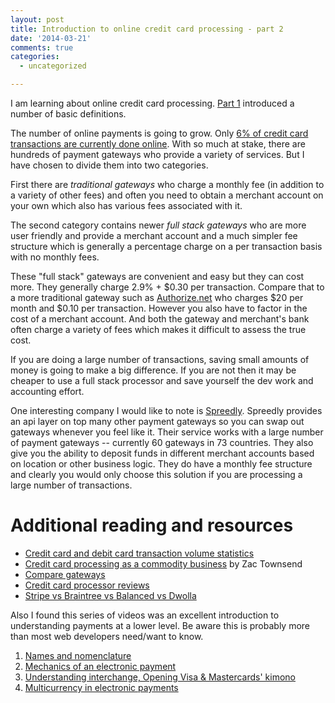 ```yaml
---
layout: post
title: Introduction to online credit card processing - part 2
date: '2014-03-21'
comments: true
categories:
  - uncategorized

---
```


I am learning about online credit card processing. 
[Part 1](/2014/03/18/cc-processors/) introduced a number of basic definitions.

The number of online payments is going to grow.  Only [6% of credit card transactions are currently done online](http://www.huffingtonpost.com/2012/06/07/credit-card-payments-growth_n_1575417.html).
With so much at stake, there are hundreds of payment gateways who provide a
variety of services. But I have chosen to divide them into two categories.

First there are *traditional gateways* who charge a monthly fee (in addition to
a variety of other fees) and often you need to obtain a merchant account on
your own which also has various fees associated with it.  

The second category contains newer *full stack gateways* who are more user
friendly and provide a merchant account and a much simpler fee structure which
is generally a percentage charge on a per transaction basis with no monthly
fees.

These "full stack" gateways are convenient and easy but they can cost more.
They generally charge 2.9% + $0.30 per transaction.  Compare that to a
more traditional gateway such as [Authorize.net](http://www.authorize.net/) who
charges $20 per month and $0.10 per transaction.  However you also have to
factor in the cost of a merchant account.  And both the gateway and merchant's
bank often charge a variety of fees which makes it difficult to assess the true
cost.

If you are doing a large number of transactions, saving small amounts of money
is going to make a big difference.  If you are not then it may be cheaper to
use a full stack processor and save yourself the dev work and accounting
effort.

One interesting company I would like to note is
[Spreedly](https://spreedly.com).  Spreedly provides an api layer on top many
other payment gateways so you can swap out gateways whenever you feel like it.
Their service works with a large number of payment gateways -- currently 60
gateways in 73 countries.  They also give you the ability to deposit funds in
different merchant accounts based on location or other business logic.  They do
have a monthly fee structure and clearly you would only choose this solution if
you are processing a large number of transactions.


# Additional reading and resources

 * [Credit card and debit card transaction volume statistics](http://www.nerdwallet.com/blog/credit-card-data/credit-card-transaction-volume-statistics/)
 * [Credit card processing as a commodity business](http://blog.zactownsend.com/credit-card-processing-as-a-commodity-business) by Zac Townsend
 * [Compare gateways](http://gatewayindex.spreedly.com/)
 * [Credit card processor reviews](http://www.cardpaymentoptions.com/credit-card-processors)
 * [Stripe vs Braintree vs Balanced vs Dwolla](http://www.jeffmould.com/2014/02/16/comparing-stripe-vs-braintree-vs-balanced-vs-dwolla/)

Also I found this series of videos was an excellent introduction to
understanding payments at a lower level.  Be aware this is probably more than
most web developers need/want to know.

  1. [Names and nomenclature](http://www.youtube.com/watch?v=fkUFizLjQo0)
  1. [Mechanics of an electronic payment](http://www.youtube.com/watch?v=WvSEDRkyg0Q)
  1. [Understanding interchange, Opening Visa & Mastercards' kimono](http://www.youtube.com/watch?v=tq316S9vW0s)
  1. [Multicurrency in electronic payments](http://www.youtube.com/watch?v=Ru4Dy-5IJEQ)


